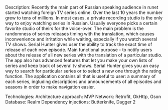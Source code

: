 
Description: Recently the main part of Russian speaking audience in runet started watching foreign TV series online. Over the last 10 years the number grew to tens of millions. In most cases, a private recording studio is the only way to enjoy watching series in Russian. Usually everyone picks a certain favorite studio of theirs for the voice-over. The main problem is the randomness of series releases timing with the translation, which causes inconvenience and irritation while waiting, especially if you watch several TV shows.
Serial Hunter gives user the ability to track the exact time of release of each new episode. Main functional purpose - to notify users about the release of all new series with the translation of a particular studio. The app also has advanced features that let you make your own lists of series and keep track of several tv shows.
Serial Hunter gives you an easy way to search for particular series or to select a new one through the rating function. The application contains all that is useful to user: a summary of each series, ingluding descriptions and announcements of all episodes and seasons in order to make navigation easier.

Technologies: 
Architecture approach: MVP
Network: Retrofit, OkHttp, Gson
Database: Realm
Dependency injections: Butterknife, Dagger 2
